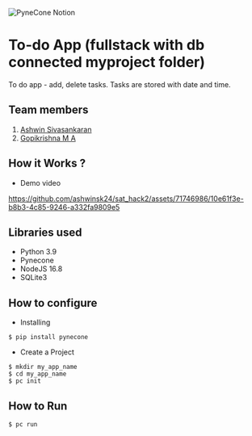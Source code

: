 ![PyneCone Notion](https://github.com/TH-Activities/saturday-hack-night-template/assets/64391274/1e2cbdc1-829f-409a-8d13-03648d912472)

# To-do App (fullstack with db connected myproject folder)
To do app - add, delete tasks. Tasks are stored with date and time.
## Team members
1. [Ashwin Sivasankaran](https://github.com/ashwinsk24)
2. [Gopikrishna M A](https://github.com/Gopikrishna-M-A)

## How it Works ?
- Demo video

https://github.com/ashwinsk24/sat_hack2/assets/71746986/10e61f3e-b8b3-4c85-9246-a332fa9809e5

## Libraries used
- Python 3.9
- Pynecone
- NodeJS 16.8
- SQLite3

## How to configure
- Installing
```
$ pip install pynecone
```
- Create a Project
```
$ mkdir my_app_name
$ cd my_app_name
$ pc init
```
## How to Run
```
$ pc run
```
